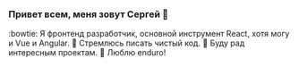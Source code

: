 ### Привет всем, меня зовут Сергей 👋

:bowtie: Я фронтенд разработчик, основной инструмент React, хотя могу и Vue и Angular.
:dart: Стремлюсь писать чистый код.
:green_apple: Буду рад интересным проектам.
:mountain_bicyclist: Люблю enduro!




<!--
**sdavkov/sdavkov** is a ✨ _special_ ✨ repository because its `README.md` (this file) appears on your GitHub profile.

Here are some ideas to get you started:

- 🔭 I’m currently working on ...
- 🌱 I’m currently learning ...
- 👯 I’m looking to collaborate on ...
- 🤔 I’m looking for help with ...
- 💬 Ask me about ...
- 📫 How to reach me: ...
- 😄 Pronouns: ...
- ⚡ Fun fact: ...
-->
